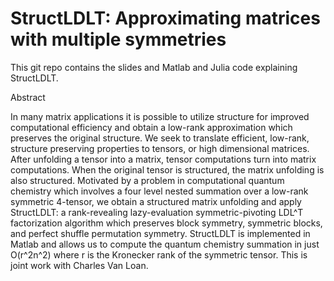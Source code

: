 StructLDLT: Approximating matrices with multiple symmetries
=========

This git repo contains the slides and Matlab and Julia code explaining StructLDLT.

Abstract

In many matrix applications it is possible to utilize structure for improved computational efficiency and obtain a low-rank approximation which preserves the original structure. We seek to translate efficient, low-rank, structure preserving properties to tensors, or high dimensional matrices. After unfolding a tensor into a matrix, tensor computations turn into matrix computations. When the original tensor is structured, the matrix unfolding is also structured. Motivated by a problem in computational quantum chemistry which involves a four level nested summation over a low-rank symmetric 4-tensor, we obtain a structured matrix unfolding and apply StructLDLT: a rank-revealing lazy-evaluation symmetric-pivoting LDL^T factorization algorithm which preserves block symmetry, symmetric blocks, and perfect shuffle permutation symmetry. StructLDLT is implemented in Matlab and allows us to compute the quantum chemistry summation in just O(r^2n^2) where r is the Kronecker rank of the symmetric tensor. This is joint work with Charles Van Loan. 